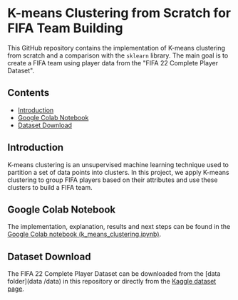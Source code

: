 # K-means Clustering from Scratch for FIFA Team Building

This GitHub repository contains the implementation of K-means clustering from scratch and a comparison with the `sklearn` library. The main goal is to create a FIFA team using player data from the "FIFA 22 Complete Player Dataset".


## Contents

- [Introduction](#introduction)
- [Google Colab Notebook](#google-colab-notebook)
- [Dataset Download](#dataset-download)

## Introduction

K-means clustering is an unsupervised machine learning technique used to partition a set of data points into clusters. In this project, we apply K-means clustering to group FIFA players based on their attributes and use these clusters to build a FIFA team.

## Google Colab Notebook

The implementation, explanation, results and next steps can be found in the [Google Colab notebook (k_means_clustering.ipynb)](https://colab.research.google.com/link-to-your-colab-notebook).

## Dataset Download

The FIFA 22 Complete Player Dataset can be downloaded from the [data folder](data /data) in this repository or directly from the [Kaggle dataset page](https://www.kaggle.com/datasets/stefanoleone992/fifa-22-complete-player-dataset).
